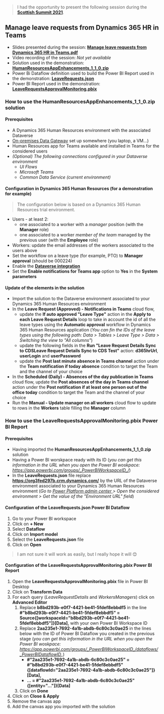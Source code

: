 > I had the opportunity to present the following session during the [**Scottish Summit 2021**](https://scottishsummit.com/ss2021).

## Manage leave requests from Dynamics 365 HR in Teams

- Slides presented during the session: [**Manage leave requests from Dynamics 365 HR in Teams.pdf**]()
- Video recording of the session: *Not yet available* <!-- [**Link**]() -->
- Solution used in the demonstration: [**HumanResourcesAppEnhancements_1_1_0.zip**]()
- Power Bi Dataflow definition used to build the Power BI Report used in the demonstration: [**LeaveRequests.json**]()
- Power BI Report used in the demonstration: [**LeaveRequestsApprovalMonitoring.pbix**]()

### How to use the **HumanResourcesAppEnhancements_1_1_0.zip** solution

#### Prerequisites

- A Dynamics 365 Human Resources environment with the associated Dataverse
- [On-premises Data Gateway](https://docs.microsoft.com/en-us/data-integration/gateway/service-gateway-install) set up somewhere (you laptop, a VM...)
- Human Resources app for Teams available and installed in Teams for the considered users
- *(Optional) The following connections configured in your Dataverse environment*
  - *UI Flows*
  - *Microsoft Teams*
  - *Common Data Service (current environment)*

#### Configuration in Dynamics 365 Human Resources (for a demonstration for example)

> The configuration below is based on a Dynamics 365 Human Resources trial environment.

- Users - at least 2:
  - one associated to a worker with a *manager* position (with the **Manager** role)
  - one associated to a worker *member of the team* managed by the previous user (with the **Employee** role)
- Workers: update the email addresses of the workers associated to the users above
- Set the workflow on a leave type (for example, PTO) to **Manager approval** (should be 000224)
- Enable the [**Dataverse integration**](https://docs.microsoft.com/en-us/dynamics365/human-resources/hr-admin-integration-common-data-service)
- Set the **Enable notifications for Teams app** option to **Yes** in the **System parameters**

#### Update of the elements in the solution

- Import the solution to the Dataverse environment associated to your Dynamics 365 Human Resources environment
- In the **Leave Request (Approved) - Notifications in Teams** cloud flow,
  - update the **If auto approved "Leave Type"** action in the **Apply to each Leave Request Details** loop to take in account the id of all the leave types using the **Automatic approval** workflow in Dynamics 365 Human Resources application (*You can fin the IDs of the leave types using the following path: Data > Tables > Leave Type > Data > Switching the view to "All columns"*)
  - update the following fields in the **Run "Leave Request Details Sync to CDSLeave Request Details Sync to CDS Test"** action: **d365hrUrl**, **userLogin** and **userPassword**
  - update the **Post last minute absence in Teams channel** action under the **Team notification if today absence** condition to target the Team and the channel of your choice
- In the **Scheduled (Daily) - Absences of the day publication in Teams** cloud flow, update the **Post absences of the day in Teams channel** action under the **Post notification if at least one person out of the office today** condition to target the Team and the channel of your choice
- Run the **Manual - Update manager on all workers** cloud flow to update to rows in the **Workers** table filling the **Manager** column

### How to use the **LeaveRequestsApprovalMonitoring.pbix** Power BI Report

#### Prerequisites

- Having imported the **HumanResourcesAppEnhancements_1_1_0.zip** solution
- Having a Power BI worskpace ready with its ID (*you can get this information in the URL when you open the Power BI woskpace: https://app.powerbi.com/groups/_PowerBIWorkspaceID_/*)
- In the **LeaveRequests.json** file replace **https://org3fed297b.crm.dynamics.com/** by the URL of the Dataverse environment associated to your Dynamics 365 Human Resources environment (*Go to [Power Platform admin center
](https://admin.powerplatform.microsoft.com/environments) > Open the considered environment > Get the value of the "Environment URL" field*)

#### Configuration of the **LeaveRequests.json** Power BI Dataflow

1. Go to your Power BI workspace
2. Click on **+ New**
3. Select **Dataflow**
4. Click on **Import model**
5. Select the **LeaveRequests.json** file
6. Click on **Open**

> I am not sure it will work as easily, but I really hope it will 😊

#### Configuration of the **LeaveRequestsApprovalMonitoring.pbix** Power BI Report

1. Open the **LeaveRequestsApprovalMonitoring.pbix** file in Power BI Desktop
2. Click on **Transform Data**
3. For each query (*LeaveRequestDetails* and *WorkersManagers*) click on **Advanced Editor**
   1. Replace **b8bd293b-e0f7-4421-be41-5fdef8ebbdf5** in the line **#"b8bd293b-e0f7-4421-be41-5fdef8ebbdf5" = Source{[workspaceId="b8bd293b-e0f7-4421-be41-5fdef8ebbdf5"]}[Data],** with your own Power BI Workspace ID
   2. Replace **2aa235e1-7692-4a1b-abdb-6c80c3c0ae25** in the lines below with the ID of Power BI Dataflow you created in the previous stage (*you can get this information in the URL when you open the Power BI woskpace: https://app.powerbi.com/groups/_PowerBIWorkspaceID_/dataflows/_PowerBIDataflowID_*)
      - **#"2aa235e1-7692-4a1b-abdb-6c80c3c0ae25" = #"b8bd293b-e0f7-4421-be41-5fdef8ebbdf5"{[dataflowId="2aa235e1-7692-4a1b-abdb-6c80c3c0ae25"]}[Data],**
      - **... = #"2aa235e1-7692-4a1b-abdb-6c80c3c0ae25"{[entity="..."]}[Data]**
   3. Click on **Done**
4. Click on **Close & Apply**
5. Remove the canvas app
6. Add the canvas app you imported with the solution